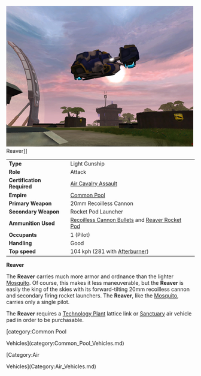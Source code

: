 ![](../images/PSScreenShot0259.jpg "fig:PSScreenShot0259.jpg") Reaver\]\]

|                            |                                                                                                                                     |
| -------------------------- | ----------------------------------------------------------------------------------------------------------------------------------- |
| **Type**                   | Light Gunship                                                                                                                       |
| **Role**                   | Attack                                                                                                                              |
| **Certification Required** | [Air Cavalry Assault](../certifications/Air_Cavalry_Assault.md)                                                                     |
| **Empire**                 | [Common Pool](../terminology/Common_Pool.md)                                                                                        |
| **Primary Weapon**         | 20mm Recoilless Cannon                                                                                                              |
| **Secondary Weapon**       | Rocket Pod Launcher                                                                                                                 |
| **Ammunition Used**        | [Recoilless Cannon Bullets](../ammunition/Recoilless_Cannon_Bullets.md) and [Reaver Rocket Pod](../ammunition/Reaver_Rocket_Pod.md) |
| **Occupants**              | 1 (Pilot)                                                                                                                           |
| **Handling**               | Good                                                                                                                                |
| **Top speed**              | 104 kph (281 with [Afterburner](../terminology/Afterburner.md))                                                                     |

**Reaver**

The **Reaver** carries much more armor and ordnance than the lighter
[Mosquito](Mosquito.md). Of course, this makes it less maneuverable, but the
**Reaver** is easily the king of the skies with its forward-tilting 20mm
recoilless cannon and secondary firing rocket launchers. The **Reaver**, like
the [Mosquito](Mosquito.md), carries only a single pilot.

The **Reaver** requires a [Technology Plant](../locations/Technology_Plant.md)
lattice link or [Sanctuary](../locations/Sanctuary.md) air vehicle pad in order
to be purchasable.

<!--[category:Vehicles](category:Vehicles.md)--> [category:Common Pool

Vehicles](category:Common_Pool_Vehicles.md)

<!--[Category:Game Items](Category:Game_Items.md)--> [Category:Air

Vehicles](Category:Air_Vehicles.md)
